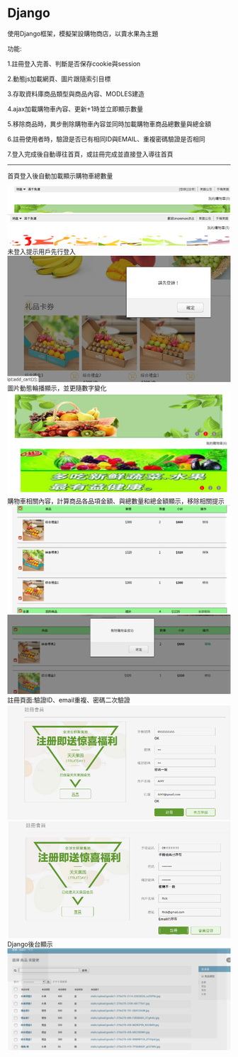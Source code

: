 # Django

使用Django框架，模擬架設購物商店，以賣水果為主題

功能:

1.註冊登入完善、判斷是否保存cookie與session

2.動態js加載網頁、圖片跟隨索引目標

3.存取資料庫商品類型與商品內容、MODLES建造

4.ajax加載購物車內容、更新+1時並立即顯示數量

5.移除商品時，異步刪除購物車內容並同時加載購物車商品總數量與總金額

6.註冊使用者時，驗證是否已有相同ID與EMAIL、重複密碼驗證是否相同

7.登入完成後自動導往首頁，或註冊完成並直接登入導往首頁
 
---------------------------------------------------------------------------------
首頁登入後自動加載顯示購物車總數量

<img src='https://github.com/huihuiman/Django/blob/master/Django%E5%9C%96%E7%89%87/d1.jpg'>
<img src='https://github.com/huihuiman/Django/blob/master/Django%E5%9C%96%E7%89%87/d2.jpg'>
未登入提示用戶先行登入

<img src='https://github.com/huihuiman/Django/blob/master/Django%E5%9C%96%E7%89%87/d3.jpg'>
圖片動態輪播顯示，並更隨數字變化

<img src='https://github.com/huihuiman/Django/blob/master/Django%E5%9C%96%E7%89%87/d4.jpg'>
<img src='https://github.com/huihuiman/Django/blob/master/Django%E5%9C%96%E7%89%87/d5.jpg'>
購物車相關內容，計算商品各品項金額、與總數量和總金額顯示，移除相關提示

<img src='https://github.com/huihuiman/Django/blob/master/Django%E5%9C%96%E7%89%87/d6.jpg'>
<img src='https://github.com/huihuiman/Django/blob/master/Django%E5%9C%96%E7%89%87/d7.jpg'>
註冊頁面:驗證ID、email重複、密碼二次驗證

<img src='https://github.com/huihuiman/Django/blob/master/Django%E5%9C%96%E7%89%87/d8.jpg'>
<img src='https://github.com/huihuiman/Django/blob/master/Django%E5%9C%96%E7%89%87/d9.jpg'>
Django後台顯示

<img src='https://github.com/huihuiman/Django/blob/master/Django%E5%9C%96%E7%89%87/d10.jpg'>

